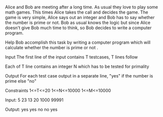 Alice and Bob are meeting after a long time. As usual they love to play some math games. This times Alice takes the call and decides the game. The game is very simple, Alice says out an integer and Bob has to say whether the number is prime or not. Bob as usual knows the logic but since Alice doesn't give Bob much time to think, so Bob decides to write a computer program.

Help Bob accomplish this task by writing a computer program which will calculate whether the number is prime or not .

Input
The first line of the input contains T testcases, T lines follow

Each of T line contains an integer N which has to be tested for primality

Output
For each test case output in a separate line, "yes" if the number is prime else "no"

Constraints
1<=T<=20 1<=N<=10000 1<=M<=10000

Input:
5
23
13
20
1000
99991

Output:
yes
yes
no
no
yes
